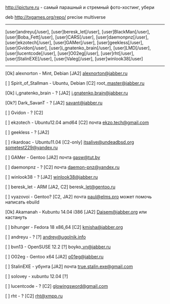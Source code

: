 <http://ipicture.ru> - самый парашный и стремный фото-хостинг, убери

deb <http://txgames.org/repo/> precise multiverse

-----

\[user\]andreyu\[/user\], \[user\]beresk\_let\[/user\],
\[user\]BlackMan\[/user\], \[user\]Boba\_Fett\[/user\],
\[user\]CARS\[/user\], \[user\]daemonpnz\[/user\],
\[user\]ekzotech\[/user\], \[user\]GAMer\[/user\],
\[user\]geekless\[/user\], \[user\]Gvidon\[/user\],
\[user\]i\_gnatenko\_brain\[/user\], \[user\]LMD\[/user\],
\[user\]lucentcode\[/user\], \[user\]O02eg\[/user\],
\[user\]rht\[/user\], \[user\]StalinEXE\[/user\],
\[user\]Valeg\[/user\], \[user\]winlook38\[/user\]

-----

\[Ok\] alexnorton - Mint, Debian \[JA2\] alexnorton@jabber.ru

\[ \] Spirit\_of\_Stallman - Ubuntu, Debian \[C2\]
root\_master@jabber.ru

\[Ok\] i\_gnatenko\_brain - ? \[JA2\] i.gnatenko.brain@jabber.ru

\[Ok?\] Dark\_SavanT - ? \[JA2\] savant@jabber.ru

\[ \] Gvidon - ? \[C2\]

\[ \] ekzotech - Ubuntu12.04 amd64 \[C2\] почта ekzo.tech@gmail.com

\[ \] geekless - ? \[JA2\]

\[ \] rikardoac - Ubuntu11.04 \[C2-only\] itsalive@undeadbsd.org
sometest229@yandex.ru

\[ \] GAMer - Gentoo \[JA2\] почта gasw@tut.by

\[ \] daemonpnz - ? \[C2\] почта daemon-pnz@yandex.ru

\[ \] winlook38 - ? \[JA2\] winlook38@jabber.ru

\[ \] beresk\_let - ARM \[JA2, C2\] beresk\_let@gentoo.ru

\[ \] vyazovoi - Gentoo? \[C2, JA2\] почта paul@elms.pro может помочь
написать ebuild

\[Ok\] Akamanah - Kubuntu 14.04 i386 \[JA2\] Daisem@jabber.org или
кастануть

\[ \] bihunger - Fedora 18 x86\_64 \[C2\] kmisha@jabber.org

\[ \] andreyu - ? \[?\] andrey@ugolnik.info

\[ \] bvn13 - OpenSUSE 12.2 \[?\] boyko\_vn@jabber.ru

\[ \] O02eg - Gentoo x64 \[JA2\] o01eg@jabber.ru

\[ \] StalinEXE - убунта \[JA2\] почта true.stalin.exe@gmail.com

\[ \] solovey - xubuntu 12.04 \[?\]

\[ \] lucentcode - ? \[C2\] glowingsword@gmail.com

\[ \] rht - ? \[C2\] rht@xmpp.ru
